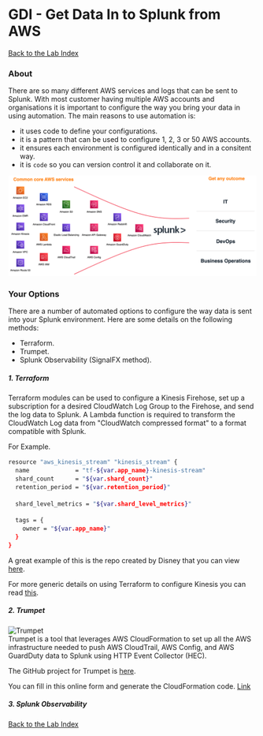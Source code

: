 # GDI - Get Data In to Splunk from AWS
  
[Back to the Lab Index](../README.md#get-shirt-hot-with-splunk)
  
### About
There are so many different AWS services and logs that can be sent to Splunk.  With most customer having multiple AWS accounts and organisations it is important to configure the way you bring your data in using automation.  The main reasons to use automation is:  
- it uses code to define your configurations.  
- it is a pattern that can be used to configure 1, 2, 3 or 50 AWS accounts.  
- it ensures each environment is configured identically and in a consitent way.  
- it is `code` so you can version control it and collaborate on it.    
  
![GDI](/images/gdi/gdi.png)
  
  
### Your Options
There are a number of automated options to configure the way data is sent into your Splunk environment.  Here are some details on the following methods:  
- Terraform.  
- Trumpet.  
- Splunk Observability (SignalFX method).  
  
  
##### 1. Terraform
Terraform modules can be used to configure a Kinesis Firehose, set up a subscription for a desired CloudWatch Log Group to the Firehose, and send the log data to Splunk. A Lambda function is required to transform the CloudWatch Log data from "CloudWatch compressed format" to a format compatible with Splunk.  
  
For Example.  
```bash
resource "aws_kinesis_stream" "kinesis_stream" {
  name             = "tf-${var.app_name}-kinesis-stream"
  shard_count      = "${var.shard_count}"
  retention_period = "${var.retention_period}"

  shard_level_metrics = "${var.shard_level_metrics}"

  tags = {
    owner = "${var.app_name}"
  }
}
```
  
A great example of this is the repo created by Disney that you can view [here](https://github.com/disney/terraform-aws-kinesis-firehose-splunk).  
  
For more generic details on using Terraform to configure Kinesis you can read [this](https://github.com/easyawslearn/terraform-aws-kinesis).
  
  
##### 2. Trumpet
![Trumpet](https://github.com/splunk/splunk-aws-project-trumpet/blob/master/README-static-assets/trumpet_logo.png)   
Trumpet is a tool that leverages AWS CloudFormation to set up all the AWS infrastructure needed to push AWS CloudTrail, AWS Config, and AWS GuardDuty data to Splunk using HTTP Event Collector (HEC).  
  
The GitHub project for Trumpet is [here](https://github.com/splunk/splunk-aws-project-trumpet).
  
You can fill in this online form and generate the CloudFormation code. [Link](https://splunktrumpet.github.io/)
  
##### 3. Splunk Observability
  
  
[Back to the Lab Index](../README.md#get-shirt-hot-with-splunk)
  
